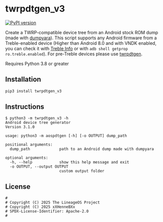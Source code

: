 # twrpdtgen_v3

[![PyPI version](https://img.shields.io/pypi/v/twrpdtgen)](https://pypi.org/project/twrpdtgen/)

Create a TWRP-compatible device tree from an Android stock ROM dump (made with [dumpyara](https://github.com/SebaUbuntu/dumpyara)).
This script supports any Android firmware from a Treble-enabled device (Higher than Android 8.0 and with VNDK enabled, you can check it with [Treble Info](https://play.google.com/store/apps/details?id=tk.hack5.treblecheck) or with `adb shell getprop ro.treble.enabled`).
For pre-Treble devices please use [twrpdtgen](https://github.com/twrpdtgen/twrpdtgen).

Requires Python 3.8 or greater

## Installation

```sh
pip3 install twrpdtgen_v3
```

## Instructions

```
$ python3 -m twrpdtgen_v3 -h
Android device tree generator
Version 3.1.0

usage: python3 -m aospdtgen [-h] [-o OUTPUT] dump_path

positional arguments:
  dump_path             path to an Android dump made with dumpyara

optional arguments:
  -h, --help            show this help message and exit
  -o OUTPUT, --output OUTPUT
                        custom output folder
```

## License

```
#
# Copyright (C) 2025 The LineageOS Project
# Copyright (C) 2025 xXHenneBXx
# SPDX-License-Identifier: Apache-2.0
#
```
